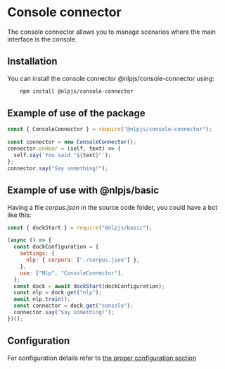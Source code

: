 # Console connector

The console connector allows you to manage scenarios where the main interface is the console.

## Installation

You can install the console connector @nlpjs/console-connector using:

```bash
    npm install @nlpjs/console-connector
```

## Example of use of the package

```javascript
const { ConsoleConnector } = require("@nlpjs/console-connector");

const connector = new ConsoleConnector();
connector.onHear = (self, text) => {
  self.say(`You said "${text}"`);
};
connector.say("Say something!");
```

## Example of use with @nlpjs/basic

Having a file _corpus.json_ in the source code folder, you could have a bot like this:

```javascript
const { dockStart } = require("@nlpjs/basic");

(async () => {
  const dockConfiguration = {
    settings: {
      nlp: { corpora: ["./corpus.json"] },
    },
    use: ["Nlp", "ConsoleConnector"],
  };
  const dock = await dockStart(dockConfiguration);
  const nlp = dock.get("nlp");
  await nlp.train();
  const connector = dock.get("console");
  connector.say("Say something!");
})();
```

## Configuration

For configuration details refer to [the proper configuration section](/configuration#console-connector)
